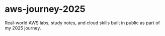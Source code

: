 # aws-journey-2025
Real-world AWS labs, study notes, and cloud skills built in public as part of my 2025 journey.
